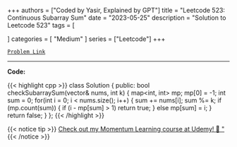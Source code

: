 
+++
authors = ["Coded by Yasir, Explained by GPT"]
title = "Leetcode 523: Continuous Subarray Sum"
date = "2023-05-25"
description = "Solution to Leetcode 523"
tags = [
    
]
categories = [
    "Medium"
]
series = ["Leetcode"]
+++



[`Problem Link`](https://leetcode.com/problems/continuous-subarray-sum/description/)

---

**Code:**

{{< highlight cpp >}}
class Solution {
public:
    bool checkSubarraySum(vector<int>& nums, int k) {
        map<int, int> mp;
        mp[0] = -1;
        int sum = 0;
        for(int i = 0; i < nums.size(); i++) {
            sum += nums[i];
            sum %= k;
            if (mp.count(sum))
            {
                if (i - mp[sum] > 1) 
                    return true;
            }
            else mp[sum] = i;
        }
        return false;
    }
};
{{< /highlight >}}


{{< notice tip >}}
[Check out my Momentum Learning course at Udemy! 🚀 "](https://www.udemy.com/course/blind-75-the-data-structures-and-algorithms-essentials/)
{{< /notice >}}

